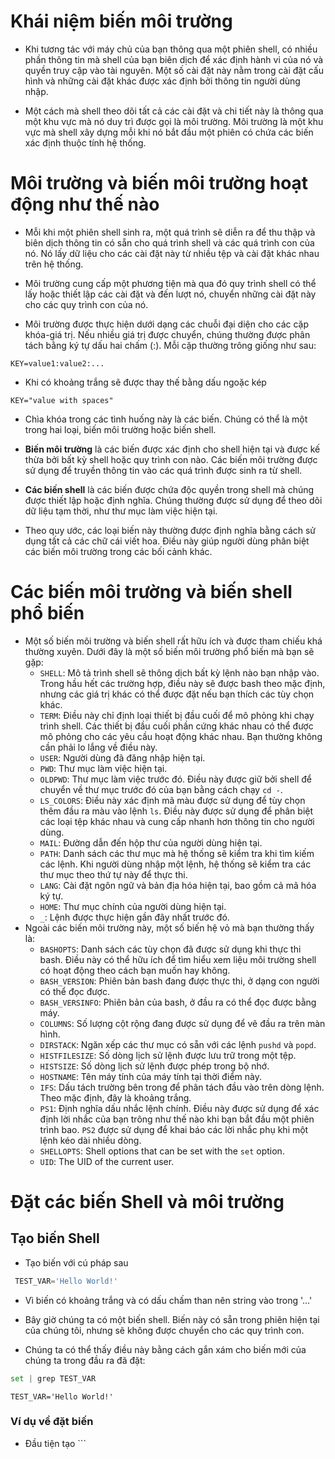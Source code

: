 # Khái niệm biến môi trường
* Khi tương tác với máy chủ của bạn thông qua một phiên shell, có nhiều phần thông tin mà shell của bạn biên dịch để xác định hành vi của nó và quyền truy cập vào tài nguyên. Một số cài đặt này nằm trong cài đặt cấu hình và những cài đặt khác được xác định bởi thông tin người dùng nhập.

* Một cách mà shell theo dõi tất cả các cài đặt và chi tiết này là thông qua một khu vực mà nó duy trì được gọi là môi trường. Môi trường là một khu vực mà shell xây dựng mỗi khi nó bắt đầu một phiên có chứa các biến xác định thuộc tính hệ thống.
# Môi trường và biến môi trường hoạt động như thế nào 
* Mỗi khi một phiên shell sinh ra, một quá trình sẽ diễn ra để thu thập và biên dịch thông tin có sẵn cho quá trình shell và các quá trình con của nó. Nó lấy dữ liệu cho các cài đặt này từ nhiều tệp và cài đặt khác nhau trên hệ thống.

* Môi trường cung cấp một phương tiện mà qua đó quy trình shell có thể lấy hoặc thiết lập các cài đặt và đến lượt nó, chuyển những cài đặt này cho các quy trình con của nó.

* Môi trường được thực hiện dưới dạng các chuỗi đại diện cho các cặp khóa-giá trị. Nếu nhiều giá trị được chuyển, chúng thường được phân tách bằng ký tự dấu hai chấm (:). Mỗi cặp thường trông giống như sau:
```
KEY=value1:value2:...
```
* Khi có khoảng trắng sẽ được thay thế bằng dấu ngoặc kép
```config
KEY="value with spaces"
```
* Chìa khóa trong các tình huống này là các biến. Chúng có thể là một trong hai loại, biến môi trường hoặc biến shell.

* **Biến môi trường** là các biến được xác định cho shell hiện tại và được kế thừa bởi bất kỳ shell hoặc quy trình con nào. Các biến môi trường được sử dụng để truyền thông tin vào các quá trình được sinh ra từ shell.

* **Các biến shell** là các biến được chứa độc quyền trong shell mà chúng được thiết lập hoặc định nghĩa. Chúng thường được sử dụng để theo dõi dữ liệu tạm thời, như thư mục làm việc hiện tại.

* Theo quy ước, các loại biến này thường được định nghĩa bằng cách sử dụng tất cả các chữ cái viết hoa. Điều này giúp người dùng phân biệt các biến môi trường trong các bối cảnh khác.
# Các biến môi trường và biến shell phổ biến
* Một số biến môi trường và biến shell rất hữu ích và được tham chiếu khá thường xuyên. Dưới đây là một số biến môi trường phổ biến mà bạn sẽ gặp:
  * ```SHELL```: Mô tả trình shell sẽ thông dịch bất kỳ lệnh nào bạn nhập vào. Trong hầu hết các trường hợp, điều này sẽ được bash theo mặc định, nhưng các giá trị khác có thể được đặt nếu bạn thích các tùy chọn khác.
  * ```TERM```: Điều này chỉ định loại thiết bị đầu cuối để mô phỏng khi chạy trình shell. Các thiết bị đầu cuối phần cứng khác nhau có thể được mô phỏng cho các yêu cầu hoạt động khác nhau. Bạn thường không cần phải lo lắng về điều này.
  * ```USER```: Người dùng đã đăng nhập hiện tại.
  * ```PWD```: Thư mục làm việc hiện tại.
  * ```OLDPWD```: Thư mục làm việc trước đó. Điều này được giữ bởi shell để chuyển về thư mục trước đó của bạn bằng cách chạy ```cd -```.
  * ```LS_COLORS```: Điều này xác định mã màu được sử dụng để tùy chọn thêm đầu ra màu vào lệnh ```ls```. Điều này được sử dụng để phân biệt các loại tệp khác nhau và cung cấp nhanh hơn thông tin cho người dùng.
  * ```MAIL```: Đường dẫn đến hộp thư của người dùng hiện tại.
  * ```PATH```: Danh sách các thư mục mà hệ thống sẽ kiểm tra khi tìm kiếm các lệnh. Khi người dùng nhập một lệnh, hệ thống sẽ kiểm tra các thư mục theo thứ tự này để thực thi.
  * ```LANG```: Cài đặt ngôn ngữ và bản địa hóa hiện tại, bao gồm cả mã hóa ký tự.
  * ```HOME```: Thư mục chính của người dùng hiện tại.
  * ```_```:  Lệnh được thực hiện gần đây nhất trước đó.
* Ngoài các biến môi trường này, một số biến hệ vỏ mà bạn thường thấy là:
  * ```BASHOPTS```: Danh sách các tùy chọn đã được sử dụng khi thực thi bash. Điều này có thể hữu ích để tìm hiểu xem liệu môi trường shell có hoạt động theo cách bạn muốn hay không.
  * ```BASH_VERSION```: Phiên bản bash đang được thực thi, ở dạng con người có thể đọc được.
  * ```BASH_VERSINFO```: Phiên bản của bash, ở đầu ra có thể đọc được bằng máy.
  * ```COLUMNS```: Số lượng cột rộng đang được sử dụng để vẽ đầu ra trên màn hình.
  * ```DIRSTACK```: Ngăn xếp các thư mục có sẵn với các lệnh ```pushd``` và ```popd```.
  * ```HISTFILESIZE```: Số dòng lịch sử lệnh được lưu trữ trong một tệp.
  * ```HISTSIZE```: Số dòng lịch sử lệnh được phép trong bộ nhớ.
  * ```HOSTNAME```: Tên máy tính của máy tính tại thời điểm này.
  * ```IFS```: Dấu tách trường bên trong để phân tách đầu vào trên dòng lệnh. Theo mặc định, đây là khoảng trắng.
  * ```PS1```: Định nghĩa dấu nhắc lệnh chính. Điều này được sử dụng để xác định lời nhắc của bạn trông như thế nào khi bạn bắt đầu một phiên trình bao. ```PS2``` được sử dụng để khai báo các lời nhắc phụ khi một lệnh kéo dài nhiều dòng.
  * ```SHELLOPTS```: Shell options that can be set with the ```set``` option.
  * ```UID```: The UID of the current user.
 # Đặt các biến Shell và môi trường 
 ## Tạo biến Shell
 * Tạo biến với cú pháp sau
 ```python
  TEST_VAR='Hello World!'
  ```
 * Vì biến có khoảng trắng và có dấu chấm than nên string vào trong '...' 
 * Bây giờ chúng ta có một biến shell. Biến này có sẵn trong phiên hiện tại của chúng tôi, nhưng sẽ không được chuyển cho các quy trình con.

* Chúng ta có thể thấy điều này bằng cách gắn xám cho biến mới của chúng ta trong đầu ra đã đặt:
```python
set | grep TEST_VAR
```
```scre
TEST_VAR='Hello World!'
```
 ### Ví dụ về đặt biến
  * Đầu tiện tạo ```
